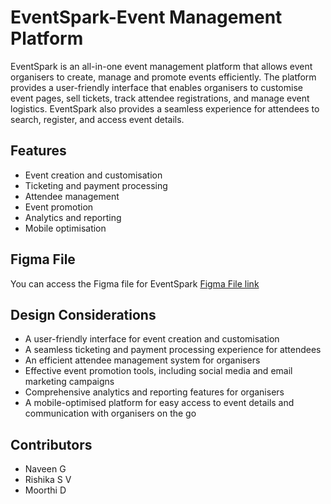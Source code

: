 # EventSpark-Event Management Platform
EventSpark is an all-in-one event management platform that allows event organisers to create, manage and promote events efficiently. The platform provides a 
user-friendly interface that enables organisers to customise event pages, sell tickets, track attendee registrations, and manage event logistics. EventSpark also 
provides a seamless experience for attendees to search, register, and access event details.

## Features
- Event creation and customisation
- Ticketing and payment processing
- Attendee management
- Event promotion
- Analytics and reporting
- Mobile optimisation

## Figma File
You can access the Figma file for EventSpark [Figma File link](https://www.figma.com/file/0gD8R0KyUWYCfihlnUZd8X/Untitled?node-id=33%3A2615&t=1DEPezfA86B0iPdi-1)

## Design Considerations
- A user-friendly interface for event creation and customisation
- A seamless ticketing and payment processing experience for attendees
- An efficient attendee management system for organisers
- Effective event promotion tools, including social media and email marketing campaigns
- Comprehensive analytics and reporting features for organisers
- A mobile-optimised platform for easy access to event details and communication with organisers on the go

## Contributors
- Naveen G
- Rishika S V
- Moorthi D
